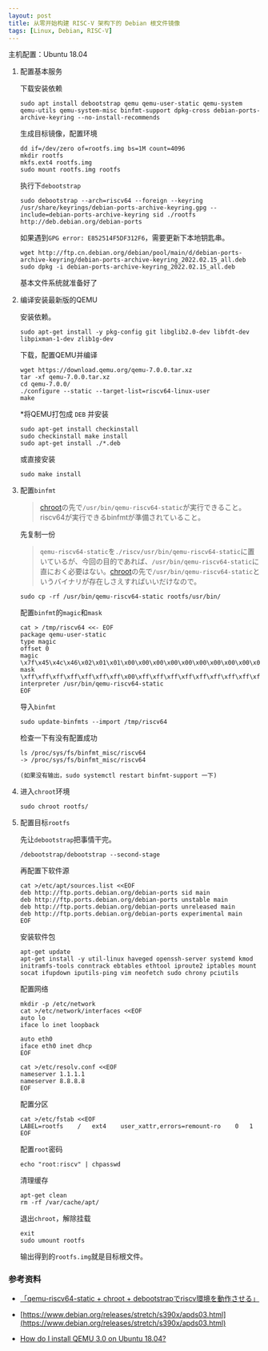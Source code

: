 ```yaml
---
layout: post
title: 从零开始构建 RISC-V 架构下的 Debian 根文件镜像
tags: [Linux, Debian, RISC-V]
---
```


主机配置：Ubuntu 18.04

1. 配置基本服务

    下载安装依赖

    ```shell
    sudo apt install debootstrap qemu qemu-user-static qemu-system qemu-utils qemu-system-misc binfmt-support dpkg-cross debian-ports-archive-keyring --no-install-recommends
    ```

    生成目标镜像，配置环境

    ```shell
    dd if=/dev/zero of=rootfs.img bs=1M count=4096
    mkdir rootfs
    mkfs.ext4 rootfs.img
    sudo mount rootfs.img rootfs
    ```

    执行下`debootstrap`

    ```shell
    sudo debootstrap --arch=riscv64 --foreign --keyring /usr/share/keyrings/debian-ports-archive-keyring.gpg --include=debian-ports-archive-keyring sid ./rootfs http://deb.debian.org/debian-ports
    ```
    如果遇到`GPG error: E852514F5DF312F6`，需要更新下本地钥匙串。
    
    ```shell
    wget http://ftp.cn.debian.org/debian/pool/main/d/debian-ports-archive-keyring/debian-ports-archive-keyring_2022.02.15_all.deb
    sudo dpkg -i debian-ports-archive-keyring_2022.02.15_all.deb
    ```
    
    基本文件系统就准备好了


2. 编译安装最新版的QEMU

    安装依赖。
    ```shell
    sudo apt-get install -y pkg-config git libglib2.0-dev libfdt-dev libpixman-1-dev zlib1g-dev 
    ```
    下载，配置QEMU并编译

    ```shell
    wget https://download.qemu.org/qemu-7.0.0.tar.xz
    tar -xf qemu-7.0.0.tar.xz
    cd qemu-7.0.0/
    ./configure --static --target-list=riscv64-linux-user
    make
    ```
    *将QEMU打包成 `DEB` 并安装

    ```shell
    sudo apt-get install checkinstall
    sudo checkinstall make install
    sudo apt-get install ./*.deb
    ```

    或直接安装

    ```shell
    sudo make install

3. 配置`binfmt`

    > [chroot](http://d.hatena.ne.jp/keyword/chroot)の先で`/usr/bin/qemu-riscv64-static`が実行できること。riscv64が実行できるbinfmtが準備されていること。
    
    先复制一份
    
    > `qemu-riscv64-static`を`./riscv/usr/bin/qemu-riscv64-static`に置いているが、今回の目的であれば、`/usr/bin/qemu-riscv64-static`に直におく必要はない。[chroot](http://d.hatena.ne.jp/keyword/chroot)の先で`/usr/bin/qemu-riscv64-static`というバイナリが存在しさえすればいいだけなので。
    
    ```shell
    sudo cp -rf /usr/bin/qemu-riscv64-static rootfs/usr/bin/
    ```
    
    配置`binfmt`的`magic`和`mask`
    ```shell
    cat > /tmp/riscv64 <<- EOF
    package qemu-user-static
    type magic
    offset 0
    magic \x7f\x45\x4c\x46\x02\x01\x01\x00\x00\x00\x00\x00\x00\x00\x00\x00\x02\x00\xf3\x00
    mask \xff\xff\xff\xff\xff\xff\xff\x00\xff\xff\xff\xff\xff\xff\xff\xff\xfe\xff\xff\xff
    interpreter /usr/bin/qemu-riscv64-static
    EOF
    ```
    
    导入`binfmt`
    
    ```shell
    sudo update-binfmts --import /tmp/riscv64
    ```
    
    检查一下有没有配置成功
    
    ```shell
    ls /proc/sys/fs/binfmt_misc/riscv64
    -> /proc/sys/fs/binfmt_misc/riscv64
    
    (如果没有输出，sudo systemctl restart binfmt-support 一下)
    ```
    
4. 进入`chroot`环境

   ```shell
   sudo chroot rootfs/
   ```
   
5. 配置目标`rootfs`

    先让`debootstrap`把事情干完。

    ```shell
    /debootstrap/debootstrap --second-stage
    ```

    再配置下软件源

    ```shell
    cat >/etc/apt/sources.list <<EOF
    deb http://ftp.ports.debian.org/debian-ports sid main
    deb http://ftp.ports.debian.org/debian-ports unstable main
    deb http://ftp.ports.debian.org/debian-ports unreleased main
    deb http://ftp.ports.debian.org/debian-ports experimental main
    EOF
    ```

    安装软件包
    
    ```shell
    apt-get update
    apt-get install -y util-linux haveged openssh-server systemd kmod initramfs-tools conntrack ebtables ethtool iproute2 iptables mount socat ifupdown iputils-ping vim neofetch sudo chrony pciutils
    ```
    
    配置网络
    
    ```shell
    mkdir -p /etc/network
    cat >/etc/network/interfaces <<EOF
    auto lo
    iface lo inet loopback
    
    auto eth0
    iface eth0 inet dhcp
    EOF
    
    cat >/etc/resolv.conf <<EOF
    nameserver 1.1.1.1
    nameserver 8.8.8.8
    EOF
    ```
    
    配置分区
    
    ```shell
    cat >/etc/fstab <<EOF
    LABEL=rootfs	/	ext4	user_xattr,errors=remount-ro	0	1
    EOF
    ```
    
    配置`root`密码
    
    ```shell
    echo "root:riscv" | chpasswd
    ```
    
    清理缓存
    
    ```shell
    apt-get clean
    rm -rf /var/cache/apt/
    ```
    
    退出`chroot`，解除挂载
    
    ```shell
    exit
    sudo umount rootfs
    ```
    
    输出得到的`rootfs.img`就是目标根文件。

### 参考资料

- [「qemu-riscv64-static + chroot + debootstrapでriscv環境を動作させる」](https://cstmize.hatenablog.jp/entry/2020/01/25/qemu-riscv64-static_%2B_chroot_%2B_debootstrapでriscv環境のバイナリを動かす)

- [https://www.debian.org/releases/stretch/s390x/apds03.html](https://www.debian.org/releases/stretch/s390x/apds03.html)

- [How do I install QEMU 3.0 on Ubuntu 18.04?](https://askubuntu.com/questions/1067722/how-do-i-install-qemu-3-0-on-ubuntu-18-04)

